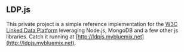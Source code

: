 ## LDP.js
This private project is a simple reference implementation for the
[W3C Linked Data Platform](http://www.w3.org/2012/ldp) leveraging Node.js, MongoDB and a few other 
js libraries.  Catch it running at [http://ldpjs.mybluemix.net](http://ldpjs.mybluemix.net).
